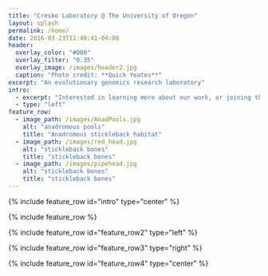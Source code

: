 ```yaml
---
title: "Cresko Laboratory @ The University of Oregon"
layout: splash
permalink: /home/
date: 2016-03-23T11:48:41-04:00
header:
  overlay_color: "#000"
  overlay_filter: "0.35"
  overlay_image: /images/header2.jpg
  caption: "Photo credit: **Quick Yeates**"
excerpt: "An evolutionary genomics research laboratory"
intro:
  - excerpt: "Interested in learning more about our work, or joining the laboratory, explore the links above"
  - type: "left"
feature_row:
  - image_path: /images/AnadPools.jpg
    alt: "anadromous pools"
    title: "Anadromous stickleback habitat"
  - image_path: /images/red_head.jpg
    alt: "stickleback bones"
    title: "stickleback bones"
  - image_path: /images/pipehead.jpg
    alt: "stickleback bones"
    title: "stickleback bones"
---
```


{% include feature_row id="intro" type="center" %}

{% include feature_row %}

{% include feature_row id="feature_row2" type="left" %}

{% include feature_row id="feature_row3" type="right" %}

{% include feature_row id="feature_row4" type="center" %}
